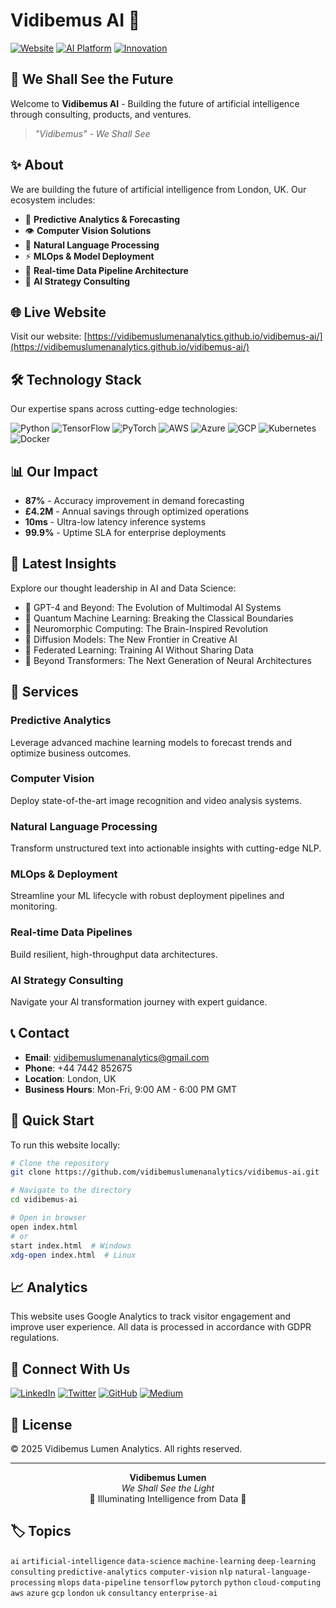 # Vidibemus AI 🚀

[![Website](https://img.shields.io/badge/Website-Live-00D4FF)](https://vidibemuslumenanalytics.github.io/vidibemus-ai/)
[![AI Platform](https://img.shields.io/badge/AI-Platform-7B3FF2)](https://vidibemuslumenanalytics.github.io/vidibemus-ai/)
[![Innovation](https://img.shields.io/badge/Innovation-Studio-00D4FF)](https://vidibemuslumenanalytics.github.io/vidibemus-ai/)

## 🌟 We Shall See the Future

Welcome to **Vidibemus AI** - Building the future of artificial intelligence through consulting, products, and ventures.

> *"Vidibemus" - We Shall See*

## ✨ About

We are building the future of artificial intelligence from London, UK. Our ecosystem includes:

- 🔮 **Predictive Analytics & Forecasting**
- 👁️ **Computer Vision Solutions**
- 💬 **Natural Language Processing**
- ⚡ **MLOps & Model Deployment**
- 🔄 **Real-time Data Pipeline Architecture**
- 🎯 **AI Strategy Consulting**

## 🌐 Live Website

Visit our website: [https://vidibemuslumenanalytics.github.io/vidibemus-ai/](https://vidibemuslumenanalytics.github.io/vidibemus-ai/)

## 🛠️ Technology Stack

Our expertise spans across cutting-edge technologies:

![Python](https://img.shields.io/badge/Python-3776AB?style=flat&logo=python&logoColor=white)
![TensorFlow](https://img.shields.io/badge/TensorFlow-FF6F00?style=flat&logo=tensorflow&logoColor=white)
![PyTorch](https://img.shields.io/badge/PyTorch-EE4C2C?style=flat&logo=pytorch&logoColor=white)
![AWS](https://img.shields.io/badge/AWS-232F3E?style=flat&logo=amazon-aws&logoColor=white)
![Azure](https://img.shields.io/badge/Azure-0089D0?style=flat&logo=microsoft-azure&logoColor=white)
![GCP](https://img.shields.io/badge/GCP-4285F4?style=flat&logo=google-cloud&logoColor=white)
![Kubernetes](https://img.shields.io/badge/Kubernetes-326CE5?style=flat&logo=kubernetes&logoColor=white)
![Docker](https://img.shields.io/badge/Docker-2496ED?style=flat&logo=docker&logoColor=white)

## 📊 Our Impact

- **87%** - Accuracy improvement in demand forecasting
- **£4.2M** - Annual savings through optimized operations
- **10ms** - Ultra-low latency inference systems
- **99.9%** - Uptime SLA for enterprise deployments

## 📝 Latest Insights

Explore our thought leadership in AI and Data Science:

- 📖 GPT-4 and Beyond: The Evolution of Multimodal AI Systems
- 🔬 Quantum Machine Learning: Breaking the Classical Boundaries
- 🧠 Neuromorphic Computing: The Brain-Inspired Revolution
- 🎨 Diffusion Models: The New Frontier in Creative AI
- 🔐 Federated Learning: Training AI Without Sharing Data
- 🚀 Beyond Transformers: The Next Generation of Neural Architectures

## 💼 Services

### Predictive Analytics
Leverage advanced machine learning models to forecast trends and optimize business outcomes.

### Computer Vision
Deploy state-of-the-art image recognition and video analysis systems.

### Natural Language Processing
Transform unstructured text into actionable insights with cutting-edge NLP.

### MLOps & Deployment
Streamline your ML lifecycle with robust deployment pipelines and monitoring.

### Real-time Data Pipelines
Build resilient, high-throughput data architectures.

### AI Strategy Consulting
Navigate your AI transformation journey with expert guidance.

## 📞 Contact

- **Email**: vidibemuslumenanalytics@gmail.com
- **Phone**: +44 7442 852675
- **Location**: London, UK
- **Business Hours**: Mon-Fri, 9:00 AM - 6:00 PM GMT

## 🚀 Quick Start

To run this website locally:

```bash
# Clone the repository
git clone https://github.com/vidibemuslumenanalytics/vidibemus-ai.git

# Navigate to the directory
cd vidibemus-ai

# Open in browser
open index.html
# or
start index.html  # Windows
xdg-open index.html  # Linux
```

## 📈 Analytics

This website uses Google Analytics to track visitor engagement and improve user experience. All data is processed in accordance with GDPR regulations.

## 🤝 Connect With Us

[![LinkedIn](https://img.shields.io/badge/LinkedIn-0077B5?style=flat&logo=linkedin&logoColor=white)](https://linkedin.com)
[![Twitter](https://img.shields.io/badge/Twitter-1DA1F2?style=flat&logo=twitter&logoColor=white)](https://twitter.com)
[![GitHub](https://img.shields.io/badge/GitHub-181717?style=flat&logo=github&logoColor=white)](https://github.com)
[![Medium](https://img.shields.io/badge/Medium-000000?style=flat&logo=medium&logoColor=white)](https://medium.com)

## 📜 License

© 2025 Vidibemus Lumen Analytics. All rights reserved.

---

<p align="center">
  <strong>Vidibemus Lumen</strong><br>
  <em>We Shall See the Light</em><br>
  🌟 Illuminating Intelligence from Data 🌟
</p>

## 🏷️ Topics

`ai` `artificial-intelligence` `data-science` `machine-learning` `deep-learning` `consulting` `predictive-analytics` `computer-vision` `nlp` `natural-language-processing` `mlops` `data-pipeline` `tensorflow` `pytorch` `python` `cloud-computing` `aws` `azure` `gcp` `london` `uk` `consultancy` `enterprise-ai`